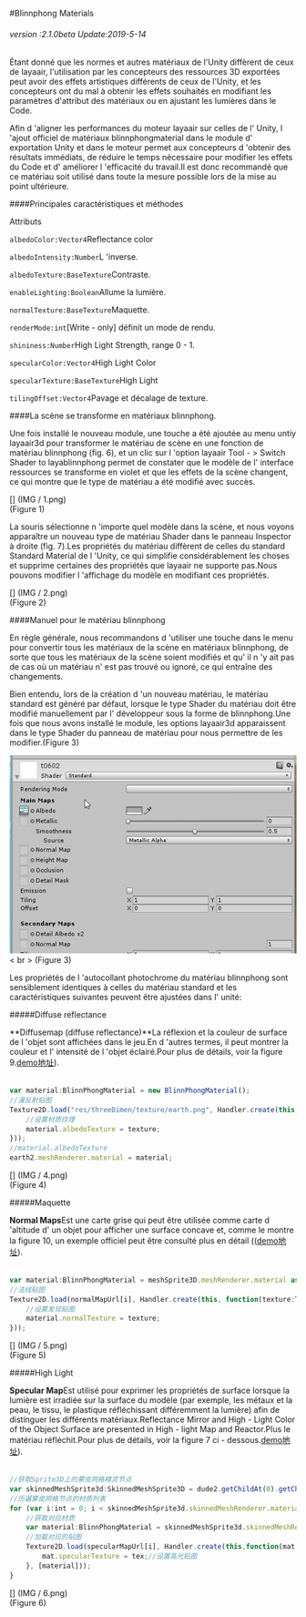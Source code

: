 #Blinnphong Materials

###### *version :2.1.0beta   Update:2019-5-14*

Étant donné que les normes et autres matériaux de l'Unity diffèrent de ceux de layaair, l'utilisation par les concepteurs des ressources 3D exportées peut avoir des effets artistiques différents de ceux de l'Unity, et les concepteurs ont du mal à obtenir les effets souhaités en modifiant les paramètres d'attribut des matériaux ou en ajustant les lumières dans le Code.

Afin d 'aligner les performances du moteur layaair sur celles de l' Unity, l 'ajout officiel de matériaux blinnphongmaterial dans le module d' exportation Unity et dans le moteur permet aux concepteurs d 'obtenir des résultats immédiats, de réduire le temps nécessaire pour modifier les effets du Code et d' améliorer l 'efficacité du travail.Il est donc recommandé que ce matériau soit utilisé dans toute la mesure possible lors de la mise au point ultérieure.

####Principales caractéristiques et méthodes

Attributs

`albedoColor:Vector4`Reflectance color

`albedoIntensity:Number`L 'inverse.

`albedoTexture:BaseTexture`Contraste.

`enableLighting:Boolean`Allume la lumière.

`normalTexture:BaseTexture`Maquette.

`renderMode:int`[Write - only] définit un mode de rendu.

`shininess:Number`High Light Strength, range 0 - 1.

`specularColor:Vector4`High Light Color

`specularTexture:BaseTexture`High Light

`tilingOffset:Vector4`Pavage et décalage de texture.



####La scène se transforme en matériaux blinnphong.

Une fois installé le nouveau module, une touche a été ajoutée au menu untiy layaair3d pour transformer le matériau de scène en une fonction de matériau blinnphong (fig. 6), et un clic sur l 'option layaair Tool - > Switch Shader to layablinnphong permet de constater que le modèle de l' interface ressources se transforme en violet et que les effets de la scène changent, ce qui montre que le type de matériau a été modifié avec succès.

[] (IMG / 1.png) <br > (Figure 1)

La souris sélectionne n 'importe quel modèle dans la scène, et nous voyons apparaître un nouveau type de matériau Shader dans le panneau Inspector à droite (fig. 7).Les propriétés du matériau diffèrent de celles du standard Standard Material de l 'Unity, ce qui simplifie considérablement les choses et supprime certaines des propriétés que layaair ne supporte pas.Nous pouvons modifier l 'affichage du modèle en modifiant ces propriétés.

[] (IMG / 2.png) <br > (Figure 2)

####Manuel pour le matériau blinnphong

En règle générale, nous recommandons d 'utiliser une touche dans le menu pour convertir tous les matériaux de la scène en matériaux blinnphong, de sorte que tous les matériaux de la scène soient modifiés et qu' il n 'y ait pas de cas où un matériau n' est pas trouvé ou ignoré, ce qui entraîne des changements.

Bien entendu, lors de la création d 'un nouveau matériau, le matériau standard est généré par défaut, lorsque le type Shader du matériau doit être modifié manuellement par l' développeur sous la forme de blinnphong.Une fois que nous avons installé le module, les options layaair3d apparaissent dans le type Shader du panneau de matériau pour nous permettre de les modifier.(Figure 3)

![图片3](img/3.gif)< br > (Figure 3)

Les propriétés de l 'autocollant photochrome du matériau blinnphong sont sensiblement identiques à celles du matériau standard et les caractéristiques suivantes peuvent être ajustées dans l' unité:

#####Diffuse reflectance

**Diffusemap (diffuse reflectance)**La réflexion et la couleur de surface de l 'objet sont affichées dans le jeu.En d 'autres termes, il peut montrer la couleur et l' intensité de l 'objet éclairé.Pour plus de détails, voir la figure 9.[demo地址](http://localhost/LayaAir2_Auto/%3Chttps://layaair.ldc.layabox.com/demo2/?language=ch&category=3d&group=Material&name=BlinnPhong_DiffuseMap%3E)).


```typescript

var material:BlinnPhongMaterial = new BlinnPhongMaterial();
//漫反射贴图
Texture2D.load("res/threeDimen/texture/earth.png", Handler.create(this, function(texture:Texture2D):void {
    //设置材质纹理
	material.albedoTexture = texture;
}));
//material.albedoTexture
earth2.meshRenderer.material = material;
```


[] (IMG / 4.png) <br > (Figure 4)

#####Maquette

**Normal Maps**Est une carte grise qui peut être utilisée comme carte d 'altitude d' un objet pour afficher une surface concave et, comme le montre la figure 10, un exemple officiel peut être consulté plus en détail (([demo地址](http://localhost/LayaAir2_Auto/%3Chttps://layaair.ldc.layabox.com/demo2/?language=ch&category=3d&group=Material&name=BlinnPhong_NormalMap%3E)).


```typescript

var material:BlinnPhongMaterial = meshSprite3D.meshRenderer.material as BlinnPhongMaterial;
//法线贴图
Texture2D.load(normalMapUrl[i], Handler.create(this, function(texture:Texture2D):void {
    //设置发现贴图
    material.normalTexture = texture;
}));
```


[] (IMG / 5.png) <br > (Figure 5)

#####High Light

**Specular Map**Est utilisé pour exprimer les propriétés de surface lorsque la lumière est irradiée sur la surface du modèle (par exemple, les métaux et la peau, le tissu, le plastique réfléchissant différemment la lumière) afin de distinguer les différents matériaux.Reflectance Mirror and High - Light Color of the Object Surface are presented in High - light Map and Reactor.Plus le matériau réfléchit.Pour plus de détails, voir la figure 7 ci - dessous.[demo地址](http://localhost/LayaAir2_Auto/%3Chttps://layaair.ldc.layabox.com/demo2/?language=ch&category=3d&group=Material&name=BlinnPhong_SpecularMap%3E)).


```typescript

//获取Sprite3D上的蒙皮网格精灵节点
var skinnedMeshSprite3d:SkinnedMeshSprite3D = dude2.getChildAt(0).getChildAt(0) as SkinnedMeshSprite3D;
//历遍蒙皮网格节点的材质列表
for (var i:int = 0; i < skinnedMeshSprite3d.skinnedMeshRenderer.materials.length; i++) {
    //获取对应材质
    var material:BlinnPhongMaterial = skinnedMeshSprite3d.skinnedMeshRenderer.materials[i] as BlinnPhongMaterial;
    //加载对应的贴图
	Texture2D.load(specularMapUrl[i], Handler.create(this,function(mat:BlinnPhongMaterial, tex:Texture2D):void {
        mat.specularTexture = tex;//设置高光贴图
    }, [material]));
}
```


[] (IMG / 6.png) <br > (Figure 6)
